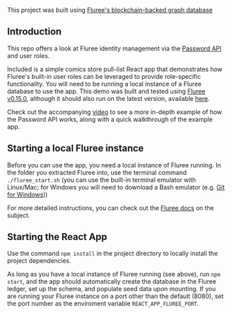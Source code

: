 This project was built using [Fluree's blockchain-backed graph database](https://docs.flur.ee)

## Introduction

This repo offers a look at Fluree identity management via the [Password API](https://docs.flur.ee/api/downloaded-endpoints/overview#password-authentication-endpoints) and user roles.

Included is a simple comics store pull-list React app that demonstrates how Fluree's built-in user roles can be leveraged to provide role-specific functionality. You will need to be running a local instance of a Fluree database to use the app. This demo was built and tested using [Fluree v0.15.0](https://fluree-releases-public.s3.amazonaws.com/fluree-0.15.0.zip), although it should also run on the latest version, available [here](https://fluree-releases-public.s3.amazonaws.com/fluree-latest.zip).

Check out the accompanying [video](https://youtu.be/KCYxw53aPGQ) to see a more in-depth example of how the Password API works, along with a quick walkthrough of the example app.

## Starting a local Fluree instance

Before you can use the app, you need a local instance of Fluree running. In the folder you extracted Fluree into, use the terminal command `./fluree_start.sh` (you can use the built-in terminal emulator with Linux/Mac; for Windows you will need to download a Bash emulator (e.g. [Git for Windows](https://gitforwindows.org/)))

For more detailed instructions, you can check out the [Fluree docs](https://docs.flur.ee/docs/getting-started/fluree-anywhere) on the subject.

## Starting the React App

Use the command `npm install` in the project directory to locally install the project dependencies.

As long as you have a local instance of Fluree running (see above), run `npm start`, and the app should automatically create the database in the Fluree ledger, set up the schema, and populate seed data upon mounting. If you are running your Fluree instance on a port other than the default (8080), set the port number as the enviroment variable `REACT_APP_FLUREE_PORT`.
